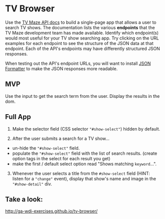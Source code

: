 # TV Browser

Use the [TV Maze API docs](http://www.tvmaze.com/api) to build a single-page app that allows a user to search TV shows. The documentation lists the various **endpoints** that the TV Maze development team has made available. Identify which endpoint(s) would most useful for your TV show searching app. Try clicking on the URL examples for each endpoint to see the structure of the JSON data at that endpoint. Each of the API's endpoints may have differently structured JSON responses.

When testing out the API's endpoint URLs, you will want to install [JSON Formatter](https://chrome.google.com/webstore/detail/json-formatter/bcjindcccaagfpapjjmafapmmgkkhgoa?hl=en) to make the JSON responses more readable.

## MVP
Use the input to get the search term from the user. Display the results in the dom.

## Full App

 1. Make the selector field (CSS selector `"#show-select"`) hidden by default.

 2. After the user submits a search for a TV show...
  - un-hide the `"#show-select"` field.
  - populate the `"#show-select"` field with the list of search results. (create option tags in the select for each result you get)
  - make the first / default select option read "Shows matching `keyword`…".

 3. Whenever the user selects a title from the `#show-select` field (HINT: listen for a `"change"` event), display that show's name and image in the `"#show-detail"` div.

## Take a look:

http://ga-wdi-exercises.github.io/tv-browser/
